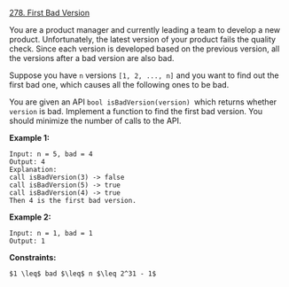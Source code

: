 ﻿[278. First Bad Version](https://leetcode.com/problems/first-bad-version/description/)

You are a product manager and currently leading a team to develop a new product. Unfortunately, the latest version of your product fails the quality check. Since each version is developed based on the previous version, all the versions after a bad version are also bad.

Suppose you have `n` versions `[1, 2, ..., n]` and you want to find out the first bad one, which causes all the following ones to be bad.

You are given an API `bool isBadVersion(version) `which returns whether `version` is bad. Implement a function to find the first bad version. You should minimize the number of calls to the API.

__Example 1:__

    Input: n = 5, bad = 4
    Output: 4
    Explanation:
    call isBadVersion(3) -> false
    call isBadVersion(5) -> true
    call isBadVersion(4) -> true
    Then 4 is the first bad version.

__Example 2:__

    Input: n = 1, bad = 1
    Output: 1

__Constraints:__

    $1 \leq$ bad $\leq$ n $\leq 2^31 - 1$

